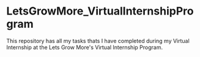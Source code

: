 # LetsGrowMore_VirtualInternshipProgram
This repository has all my tasks thats I have completed during my Virtual Internship at the Lets Grow More's Virtual Internship Program.

